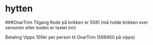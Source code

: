 # hytten

###OnarTrim
Tilgang
Kode på brikken er 5081 (må holde brikken over sensoren etter koden er tastet inn)

Betaling
Vipps 100kr per person til OnarTrim (569400 på vipps)
